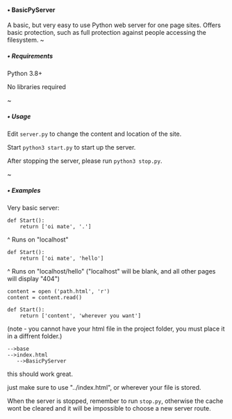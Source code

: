 #### • BasicPyServer
A basic, but very easy to use Python web server for one page sites. Offers basic protection, such as full protection against people accessing the filesystem.
~
##### • Requirements
Python 3.8+

No libraries required

~
##### • Usage
Edit `server.py` to change the content and location of the site.

Start `python3 start.py` to start up the server.

After stopping the server, please run `python3 stop.py`.

~
##### • Examples
Very basic server:
```
def Start():
    return ['oi mate', '.']
```
^ Runs on "localhost"
<br>
```
def Start():
    return ['oi mate', 'hello']
```

^ Runs on "localhost/hello" ("localhost" will be blank, and all other pages will display "404")
```
content = open ('path.html', 'r')
content = content.read()

def Start():
    return ['content', 'wherever you want']
```
(note - you cannot have your html file in the project folder, you must place it in a diffrent folder.)
```
-->base
-->index.html
   -->BasicPyServer
```
this should work great.

just make sure to use "../index.html", or wherever your file is stored.

When the server is stopped, remember to run `stop.py`, otherwise the cache wont be cleared and it will be impossible to choose a new server route.






